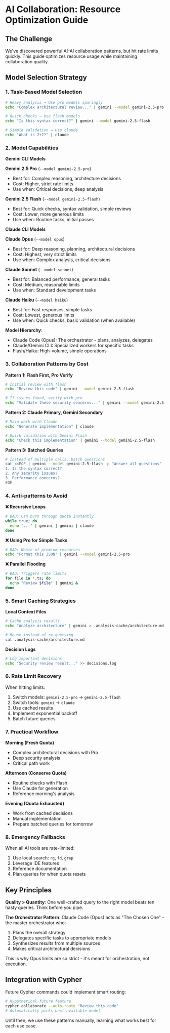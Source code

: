 # AI Collaboration: Resource Optimization Guide

## The Challenge

We've discovered powerful AI-AI collaboration patterns, but hit rate limits quickly. This guide optimizes resource usage while maintaining collaboration quality.

## Model Selection Strategy

### 1. Task-Based Model Selection
```bash
# Heavy analysis → Use pro models sparingly
echo "Complex architectural review..." | gemini --model gemini-2.5-pro

# Quick checks → Use flash models
echo "Is this syntax correct?" | gemini --model gemini-2.5-flash

# Simple validation → Use claude
echo "What is 2+2?" | claude
```

### 2. Model Capabilities

**Gemini CLI Models**

**Gemini 2.5 Pro** (`--model gemini-2.5-pro`)
- Best for: Complex reasoning, architecture decisions
- Cost: Higher, strict rate limits
- Use when: Critical decisions, deep analysis

**Gemini 2.5 Flash** (`--model gemini-2.5-flash`)
- Best for: Quick checks, syntax validation, simple reviews
- Cost: Lower, more generous limits
- Use when: Routine tasks, initial passes

**Claude CLI Models**

**Claude Opus** (`--model opus`)
- Best for: Deep reasoning, planning, architectural decisions
- Cost: Highest, very strict limits
- Use when: Complex analysis, critical decisions

**Claude Sonnet** (`--model sonnet`)
- Best for: Balanced performance, general tasks
- Cost: Medium, reasonable limits
- Use when: Standard development tasks

**Claude Haiku** (`--model haiku`)
- Best for: Fast responses, simple tasks
- Cost: Lowest, generous limits
- Use when: Quick checks, basic validation (when available)

**Model Hierarchy**:
- Claude Code (Opus): The orchestrator - plans, analyzes, delegates
- Claude/Gemini CLI: Specialized workers for specific tasks
- Flash/Haiku: High-volume, simple operations

### 3. Collaboration Patterns by Cost

**Pattern 1: Flash First, Pro Verify**
```bash
# Initial review with flash
echo "Review this code" | gemini --model gemini-2.5-flash

# If issues found, verify with pro
echo "Validate these security concerns..." | gemini --model gemini-2.5-pro
```

**Pattern 2: Claude Primary, Gemini Secondary**
```bash
# Main work with Claude
echo "Generate implementation" | claude

# Quick validation with Gemini Flash
echo "Check this implementation" | gemini --model gemini-2.5-flash
```

**Pattern 3: Batched Queries**
```bash
# Instead of multiple calls, batch questions
cat <<EOF | gemini --model gemini-2.5-flash -p "Answer all questions"
1. Is the syntax correct?
2. Any security issues?
3. Performance concerns?
EOF
```

### 4. Anti-patterns to Avoid

**❌ Recursive Loops**
```bash
# BAD: Can burn through quota instantly
while true; do
  echo "..." | gemini | gemini | claude
done
```

**❌ Using Pro for Simple Tasks**
```bash
# BAD: Waste of premium resources
echo "Format this JSON" | gemini --model gemini-2.5-pro
```

**❌ Parallel Flooding**
```bash
# BAD: Triggers rate limits
for file in *.ts; do
  echo "Review $file" | gemini &
done
```

### 5. Smart Caching Strategies

**Local Context Files**
```bash
# Cache analysis results
echo "Analyze architecture" | gemini > .analysis-cache/architecture.md

# Reuse instead of re-querying
cat .analysis-cache/architecture.md
```

**Decision Logs**
```bash
# Log important decisions
echo "Security review result..." >> decisions.log
```

### 6. Rate Limit Recovery

When hitting limits:
1. Switch models: `gemini-2.5-pro` → `gemini-2.5-flash`
2. Switch tools: `gemini` → `claude`
3. Use cached results
4. Implement exponential backoff
5. Batch future queries

### 7. Practical Workflow

**Morning (Fresh Quota)**
- Complex architectural decisions with Pro
- Deep security analysis
- Critical path work

**Afternoon (Conserve Quota)**
- Routine checks with Flash
- Use Claude for generation
- Reference morning's analysis

**Evening (Quota Exhausted)**
- Work from cached decisions
- Manual implementation
- Prepare batched queries for tomorrow

### 8. Emergency Fallbacks

When all AI tools are rate-limited:
1. Use local search: `rg`, `fd`, `grep`
2. Leverage IDE features
3. Reference documentation
4. Plan queries for when quota resets

## Key Principles

**Quality > Quantity**: One well-crafted query to the right model beats ten hasty queries. Think before you pipe.

**The Orchestrator Pattern**: Claude Code (Opus) acts as "The Chosen One" - the master orchestrator who:
1. Plans the overall strategy
2. Delegates specific tasks to appropriate models
3. Synthesizes results from multiple sources
4. Makes critical architectural decisions

This is why Opus limits are so strict - it's meant for orchestration, not execution.

## Integration with Cypher

Future Cypher commands could implement smart routing:
```bash
# Hypothetical future feature
cypher collaborate --auto-route "Review this code"
# Automatically picks best available model
```

Until then, we use these patterns manually, learning what works best for each use case.
